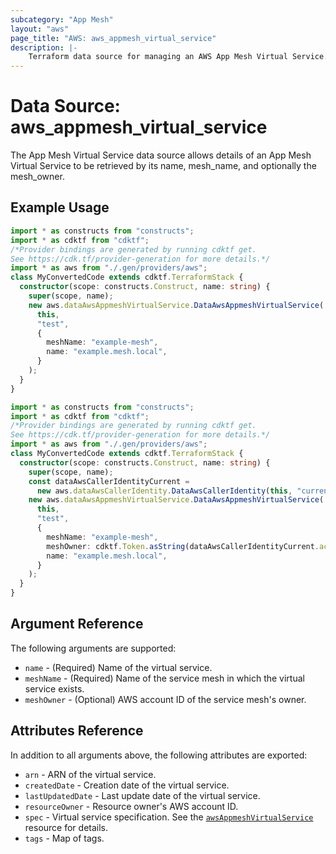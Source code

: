```yaml
---
subcategory: "App Mesh"
layout: "aws"
page_title: "AWS: aws_appmesh_virtual_service"
description: |-
    Terraform data source for managing an AWS App Mesh Virtual Service.
---
```


# Data Source: aws_appmesh_virtual_service

The App Mesh Virtual Service data source allows details of an App Mesh Virtual Service to be retrieved by its name, mesh_name, and optionally the mesh_owner.

## Example Usage

```typescript
import * as constructs from "constructs";
import * as cdktf from "cdktf";
/*Provider bindings are generated by running cdktf get.
See https://cdk.tf/provider-generation for more details.*/
import * as aws from "./.gen/providers/aws";
class MyConvertedCode extends cdktf.TerraformStack {
  constructor(scope: constructs.Construct, name: string) {
    super(scope, name);
    new aws.dataAwsAppmeshVirtualService.DataAwsAppmeshVirtualService(
      this,
      "test",
      {
        meshName: "example-mesh",
        name: "example.mesh.local",
      }
    );
  }
}

```

```typescript
import * as constructs from "constructs";
import * as cdktf from "cdktf";
/*Provider bindings are generated by running cdktf get.
See https://cdk.tf/provider-generation for more details.*/
import * as aws from "./.gen/providers/aws";
class MyConvertedCode extends cdktf.TerraformStack {
  constructor(scope: constructs.Construct, name: string) {
    super(scope, name);
    const dataAwsCallerIdentityCurrent =
      new aws.dataAwsCallerIdentity.DataAwsCallerIdentity(this, "current", {});
    new aws.dataAwsAppmeshVirtualService.DataAwsAppmeshVirtualService(
      this,
      "test",
      {
        meshName: "example-mesh",
        meshOwner: cdktf.Token.asString(dataAwsCallerIdentityCurrent.accountId),
        name: "example.mesh.local",
      }
    );
  }
}

```

## Argument Reference

The following arguments are supported:

* `name` - (Required) Name of the virtual service.
* `meshName` - (Required) Name of the service mesh in which the virtual service exists.
* `meshOwner` - (Optional) AWS account ID of the service mesh's owner.

## Attributes Reference

In addition to all arguments above, the following attributes are exported:

* `arn` - ARN of the virtual service.
* `createdDate` - Creation date of the virtual service.
* `lastUpdatedDate` - Last update date of the virtual service.
* `resourceOwner` - Resource owner's AWS account ID.
* `spec` - Virtual service specification. See the [`awsAppmeshVirtualService`](/docs/providers/aws/r/appmesh_virtual_service.html#spec) resource for details.
* `tags` - Map of tags.

<!-- cache-key: cdktf-0.17.0-pre.15 input-a8d928a4edde2c960e37c18c1a71ce76d9e2cc9f61bfa5bd0aa5d9a45a697a74 -->